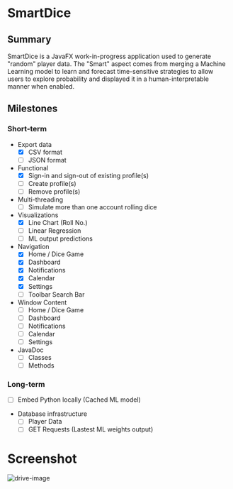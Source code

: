 # SmartDice

## Summary
SmartDice is a JavaFX work-in-progress application used to generate "random" player data. The "Smart" aspect comes from merging a Machine Learning model to learn and forecast time-sensitive strategies to allow users to explore probability and displayed it in a human-interpretable manner when enabled.
 
## Milestones
### Short-term
- Export data
   - [x] CSV format
   - [ ] JSON format
- Functional
   - [x] Sign-in and sign-out of existing profile(s)
   - [ ] Create profile(s)
   - [ ] Remove profile(s)
- Multi-threading
   - [ ] Simulate more than one account rolling dice
- Visualizations
   - [x] Line Chart (Roll No.)
   - [ ] Linear Regression
   - [ ] ML output predictions
- Navigation
   - [x] Home / Dice Game
   - [x] Dashboard
   - [x] Notifications
   - [x] Calendar
   - [x] Settings
   - [ ] Toolbar Search Bar
- Window Content
   - [ ] Home / Dice Game
   - [ ] Dashboard
   - [ ] Notifications
   - [ ] Calendar
   - [ ] Settings
- JavaDoc
   - [ ] Classes
   - [ ] Methods

### Long-term
- [ ] Embed Python locally (Cached ML model)
- Database infrastructure
   - [ ] Player Data
   - [ ] GET Requests (Lastest ML weights output)

# Screenshot
![drive-image](https://drive.google.com/uc?export=view&id=1IR4xdNNL6ltOyGkCots2JP0USK5riyrW)
